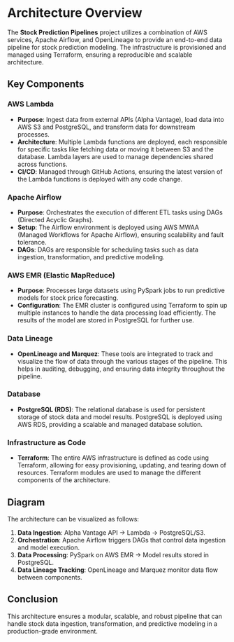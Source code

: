 # Architecture Overview

The **Stock Prediction Pipelines** project utilizes a combination of AWS services, Apache Airflow, and OpenLineage to provide an end-to-end data pipeline for stock prediction modeling. The infrastructure is provisioned and managed using Terraform, ensuring a reproducible and scalable architecture.

## Key Components

### AWS Lambda
- **Purpose**: Ingest data from external APIs (Alpha Vantage), load data into AWS S3 and PostgreSQL, and transform data for downstream processes.
- **Architecture**: Multiple Lambda functions are deployed, each responsible for specific tasks like fetching data or moving it between S3 and the database. Lambda layers are used to manage dependencies shared across functions.
- **CI/CD**: Managed through GitHub Actions, ensuring the latest version of the Lambda functions is deployed with any code change.

### Apache Airflow
- **Purpose**: Orchestrates the execution of different ETL tasks using DAGs (Directed Acyclic Graphs).
- **Setup**: The Airflow environment is deployed using AWS MWAA (Managed Workflows for Apache Airflow), ensuring scalability and fault tolerance.
- **DAGs**: DAGs are responsible for scheduling tasks such as data ingestion, transformation, and predictive modeling.

### AWS EMR (Elastic MapReduce)
- **Purpose**: Processes large datasets using PySpark jobs to run predictive models for stock price forecasting.
- **Configuration**: The EMR cluster is configured using Terraform to spin up multiple instances to handle the data processing load efficiently. The results of the model are stored in PostgreSQL for further use.

### Data Lineage
- **OpenLineage and Marquez**: These tools are integrated to track and visualize the flow of data through the various stages of the pipeline. This helps in auditing, debugging, and ensuring data integrity throughout the pipeline.
  
### Database
- **PostgreSQL (RDS)**: The relational database is used for persistent storage of stock data and model results. PostgreSQL is deployed using AWS RDS, providing a scalable and managed database solution.

### Infrastructure as Code
- **Terraform**: The entire AWS infrastructure is defined as code using Terraform, allowing for easy provisioning, updating, and tearing down of resources. Terraform modules are used to manage the different components of the architecture.

## Diagram

The architecture can be visualized as follows:

1. **Data Ingestion**: Alpha Vantage API -> Lambda -> PostgreSQL/S3.
2. **Orchestration**: Apache Airflow triggers DAGs that control data ingestion and model execution.
3. **Data Processing**: PySpark on AWS EMR -> Model results stored in PostgreSQL.
4. **Data Lineage Tracking**: OpenLineage and Marquez monitor data flow between components.

## Conclusion

This architecture ensures a modular, scalable, and robust pipeline that can handle stock data ingestion, transformation, and predictive modeling in a production-grade environment.